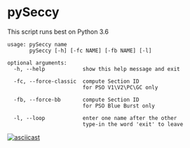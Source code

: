 # pySeccy

This script runs best on Python 3.6

```
usage: pySeccy name
       pySeccy [-h] [-fc NAME] [-fb NAME] [-l]

optional arguments:
  -h, --help            show this help message and exit
  
  -fc, --force-classic  compute Section ID
                        for PSO V1\V2\PC\GC only
                        
  -fb, --force-bb       compute Section ID
                        for PSO Blue Burst only
                        
  -l, --loop            enter one name after the other
                        type-in the word 'exit' to leave
```

[![asciicast](https://asciinema.org/a/a1I6oc1WiopXzTlo2xsus5DVT.png)](https://asciinema.org/a/a1I6oc1WiopXzTlo2xsus5DVT)
